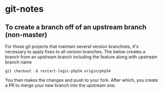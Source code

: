 # git-notes

## To create a branch off of an upstream branch (non-master)
For those git projects that maintain several version branchnes, it's necessary to apply fixes to all version branches. 
The below creates a branch from an upstream branch including the feature along with upstream branch name
```
git checkout -b restart-logic-php54 origin/php54
```
You then makes the changes and push to your fork. After which, you create a PR to merge your new branch into the upstream one.
